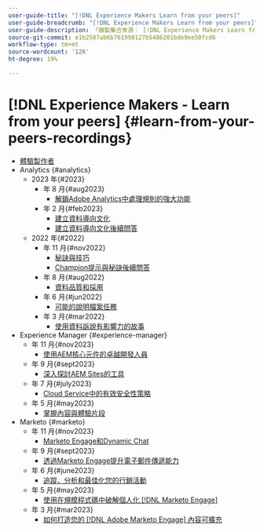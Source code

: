 ```yaml
---
user-guide-title: "[!DNL Experience Makers Learn from your peers]"
user-guide-breadcrumb: "[!DNL Experience Makers Learn from your peers]"
user-guide-description: 「錄製集合來源： [!DNL Experience Makers Learn from your peers]"
source-git-commit: e1b2587ab6b761998127b5486201bde9ee50fcd6
workflow-type: tm+mt
source-wordcount: '126'
ht-degree: 19%

---
```



# [!DNL Experience Makers - Learn from your peers] {#learn-from-your-peers-recordings}

+ [體驗製作者](overview.md)
+ Analytics {#analytics}
   + 2023 年{#2023}
      +  年 8 月{#aug2023}
         + [解鎖Adobe Analytics中處理規則的強大功能](analytics/aug2023/processing-rules.md)
      +  年 2 月{#feb2023}
         + [建立資料導向文化](analytics/feb2023/data-driven-culture.md)
         + [建立資料導向文化後續問答](analytics/feb2023/data-driven-culture-q-and-a.md)
   + 2022 年{#2022}
      +  年 11 月{#nov2022}
         + [秘訣與技巧](analytics/nov2022/tips-and-tricks.md)
         + [Champion提示與秘訣後續問答](analytics/nov2022/tips-and-tricks-q-and-a.md)
      +  年 8 月{#aug2022}
         + [資料品質和採用](analytics/aug2022/data-quality.md)
      +  年 6 月{#jun2022}
         + [可能的說明檔案任務](analytics/june2022/mission-possible.md)
      +  年 3 月{#mar2022}
         + [使用資料訴說有影響力的故事](analytics/mar2022/stories-with-data.md)
+ Experience Manager {#experience-manager}
   +  年 11 月{#nov2023}
      + [使用AEM核心元件的卓越開發人員](experience-manager/nov2023/core-components.md)
   +  年 9 月{#sept2023}
      + [深入探討AEM Sites的工具](experience-manager/sept2023/aem-sites-tools.md)
   +  年 7 月{#july2023}
      + [Cloud Service中的有效安全性策略](experience-manager/july2023/effective-security-strategies-in-cloud-service.md)
   +  年 5 月{#may2023}
      + [掌握內容與體驗片段](experience-manager/may2023/mastering-content-and-experience-fragments.md)
+ Marketo {#marketo}
   +  年 11 月{#nov2023}
      + [Marketo Engage和Dynamic Chat](marketo/nov2023/dynamic-chat.md)
   +  年 9 月{#sept2023}
      + [透過Marketo Engage提升電子郵件傳遞能力](marketo/sept2023/email-deliverability.md)
   +  年 6 月{#june2023}
      + [追蹤、分析和最佳化您的行銷活動](marketo/june2023/marketing-campaigns.md)
   +  年 5 月{#may2023}
      + [使用在規模程式碼中破解個人化 [!DNL Marketo Engage]](marketo/may2023/personalization-at-scale.md)
   +  年 3 月{#mar2023}
      + [如何打造您的 [!DNL Adobe Marketo Engage] 內容可擴充](marketo/mar2023/templates-tokens-teamwork.md)
